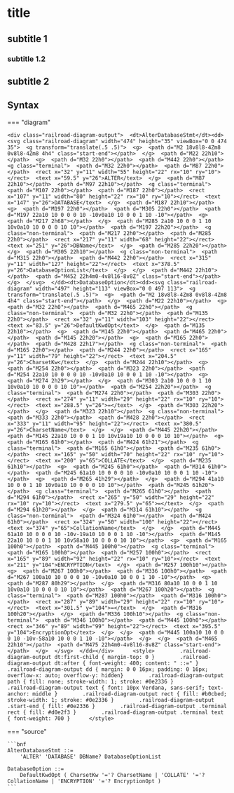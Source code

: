 
# title

## subtitle 1

### subtitle 1.2

## subtitle 2

## Syntax

=== "diagram"

    <div class="railroad-diagram-output">  <dt>AlterDatabaseStmt</dt><dd><svg class="railroad-diagram" width="474" height="35" viewBox="0 0 474 35">  <g transform="translate(.5 .5)">  <g>  <path d="M2 18v8l8-4Zm8 0v8l8-4Zm8 4h4" class="start-end"></path>  </g>  <path d="M22 22h10"></path>  <g>  <path d="M32 22h0"></path>  <path d="M442 22h0"></path>  <g class="terminal">  <path d="M32 22h0"></path>  <path d="M87 22h0"></path>  <rect x="32" y="11" width="55" height="22" rx="10" ry="10"></rect>  <text x="59.5" y="26">ALTER</text>  </g>  <path d="M87 22h10"></path>  <path d="M97 22h10"></path>  <g class="terminal">  <path d="M107 22h0"></path>  <path d="M187 22h0"></path>  <rect x="107" y="11" width="80" height="22" rx="10" ry="10"></rect>  <text x="147" y="26">DATABASE</text>  </g>  <path d="M187 22h10"></path>  <g>  <path d="M197 22h0"></path>  <path d="M305 22h0"></path>  <path d="M197 22a10 10 0 0 0 10 -10v0a10 10 0 0 1 10 -10"></path>  <g>  <path d="M217 2h68"></path>  </g>  <path d="M285 2a10 10 0 0 1 10 10v0a10 10 0 0 0 10 10"></path>  <path d="M197 22h20"></path>  <g class="non-terminal">  <path d="M217 22h0"></path>  <path d="M285 22h0"></path>  <rect x="217" y="11" width="68" height="22"></rect>  <text x="251" y="26">DBName</text>  </g>  <path d="M285 22h20"></path>  </g>  <path d="M305 22h10"></path>  <g class="non-terminal">  <path d="M315 22h0"></path>  <path d="M442 22h0"></path>  <rect x="315" y="11" width="127" height="22"></rect>  <text x="378.5" y="26">DatabaseOptionList</text>  </g>  </g>  <path d="M442 22h10"></path>  <path d="M452 22h4m0-4v8l16-8v8Z" class="start-end"></path>  </g>  </svg>  </dd><dt>DatabaseOption</dt><dd><svg class="railroad-diagram" width="497" height="113" viewBox="0 0 497 113">  <g transform="translate(.5 .5)">  <g>  <path d="M2 18v8l8-4Zm8 0v8l8-4Zm8 4h4" class="start-end"></path>  </g>  <path d="M22 22h10"></path>  <g>  <path d="M32 22h0"></path>  <path d="M465 22h0"></path>  <g class="non-terminal">  <path d="M32 22h0"></path>  <path d="M135 22h0"></path>  <rect x="32" y="11" width="103" height="22"></rect>  <text x="83.5" y="26">DefaultKwdOpt</text>  </g>  <path d="M135 22h10"></path>  <g>  <path d="M145 22h0"></path>  <path d="M465 22h0"></path>  <path d="M145 22h20"></path>  <g>  <path d="M165 22h0"></path>  <path d="M428 22h17"></path>  <g class="non-terminal">  <path d="M165 22h0"></path>  <path d="M244 22h0"></path>  <rect x="165" y="11" width="79" height="22"></rect>  <text x="204.5" y="26">CharsetKw</text>  </g>  <path d="M244 22h10"></path>  <g>  <path d="M254 22h0"></path>  <path d="M323 22h0"></path>  <path d="M254 22a10 10 0 0 0 10 -10v0a10 10 0 0 1 10 -10"></path>  <g>  <path d="M274 2h29"></path>  </g>  <path d="M303 2a10 10 0 0 1 10 10v0a10 10 0 0 0 10 10"></path>  <path d="M254 22h20"></path>  <g class="terminal">  <path d="M274 22h0"></path>  <path d="M303 22h0"></path>  <rect x="274" y="11" width="29" height="22" rx="10" ry="10"></rect>  <text x="288.5" y="26">=</text>  </g>  <path d="M303 22h20"></path>  </g>  <path d="M323 22h10"></path>  <g class="non-terminal">  <path d="M333 22h0"></path>  <path d="M428 22h0"></path>  <rect x="333" y="11" width="95" height="22"></rect>  <text x="380.5" y="26">CharsetName</text>  </g>  </g>  <path d="M445 22h20"></path>  <path d="M145 22a10 10 0 0 1 10 10v19a10 10 0 0 0 10 10"></path>  <g>  <path d="M165 61h0"></path>  <path d="M424 61h21"></path>  <g class="terminal">  <path d="M165 61h0"></path>  <path d="M235 61h0"></path>  <rect x="165" y="50" width="70" height="22" rx="10" ry="10"></rect>  <text x="200" y="65">COLLATE</text>  </g>  <path d="M235 61h10"></path>  <g>  <path d="M245 61h0"></path>  <path d="M314 61h0"></path>  <path d="M245 61a10 10 0 0 0 10 -10v0a10 10 0 0 1 10 -10"></path>  <g>  <path d="M265 41h29"></path>  </g>  <path d="M294 41a10 10 0 0 1 10 10v0a10 10 0 0 0 10 10"></path>  <path d="M245 61h20"></path>  <g class="terminal">  <path d="M265 61h0"></path>  <path d="M294 61h0"></path>  <rect x="265" y="50" width="29" height="22" rx="10" ry="10"></rect>  <text x="279.5" y="65">=</text>  </g>  <path d="M294 61h20"></path>  </g>  <path d="M314 61h10"></path>  <g class="non-terminal">  <path d="M324 61h0"></path>  <path d="M424 61h0"></path>  <rect x="324" y="50" width="100" height="22"></rect>  <text x="374" y="65">CollationName</text>  </g>  </g>  <path d="M445 61a10 10 0 0 0 10 -10v-19a10 10 0 0 1 10 -10"></path>  <path d="M145 22a10 10 0 0 1 10 10v58a10 10 0 0 0 10 10"></path>  <g>  <path d="M165 100h0"></path>  <path d="M445 100h0"></path>  <g class="terminal">  <path d="M165 100h0"></path>  <path d="M257 100h0"></path>  <rect x="165" y="89" width="92" height="22" rx="10" ry="10"></rect>  <text x="211" y="104">ENCRYPTION</text>  </g>  <path d="M257 100h10"></path>  <g>  <path d="M267 100h0"></path>  <path d="M336 100h0"></path>  <path d="M267 100a10 10 0 0 0 10 -10v0a10 10 0 0 1 10 -10"></path>  <g>  <path d="M287 80h29"></path>  </g>  <path d="M316 80a10 10 0 0 1 10 10v0a10 10 0 0 0 10 10"></path>  <path d="M267 100h20"></path>  <g class="terminal">  <path d="M287 100h0"></path>  <path d="M316 100h0"></path>  <rect x="287" y="89" width="29" height="22" rx="10" ry="10"></rect>  <text x="301.5" y="104">=</text>  </g>  <path d="M316 100h20"></path>  </g>  <path d="M336 100h10"></path>  <g class="non-terminal">  <path d="M346 100h0"></path>  <path d="M445 100h0"></path>  <rect x="346" y="89" width="99" height="22"></rect>  <text x="395.5" y="104">EncryptionOpt</text>  </g>  </g>  <path d="M445 100a10 10 0 0 0 10 -10v-58a10 10 0 0 1 10 -10"></path>  </g>  </g>  <path d="M465 22h10"></path>  <path d="M475 22h4m0-4v8l16-8v8Z" class="start-end"></path>  </g>  </svg>  </dd></div>      <style>        .railroad-diagram-output dt:first-child { margin-top: 0 }        .railroad-diagram-output dt:after { font-weight: 400; content: " ::=" }        .railroad-diagram-output dd { margin: 0 0 16px; padding: 0 16px; overflow-x: auto; overflow-y: hidden}        .railroad-diagram-output path { fill: none; stroke-width: 1; stroke: #0e2336 }        .railroad-diagram-output text { font: 10px Verdana, sans-serif; text-anchor: middle }        .railroad-diagram-output rect { fill: #b0cbed; stroke-width: 1; stroke: #0e2336 }        .railroad-diagram-output .start-end { fill: #0e2336 }        .railroad-diagram-output .terminal rect { fill: #d0e2f3 }        .railroad-diagram-output .terminal text { font-weight: 700 }      </style>

=== "source"

    ```bnf
    AlterDatabaseStmt ::=
        'ALTER' 'DATABASE' DBName? DatabaseOptionList

    DatabaseOption ::=
        DefaultKwdOpt ( CharsetKw '='? CharsetName | 'COLLATE' '='? CollationName | 'ENCRYPTION' '='? EncryptionOpt )    
    ```